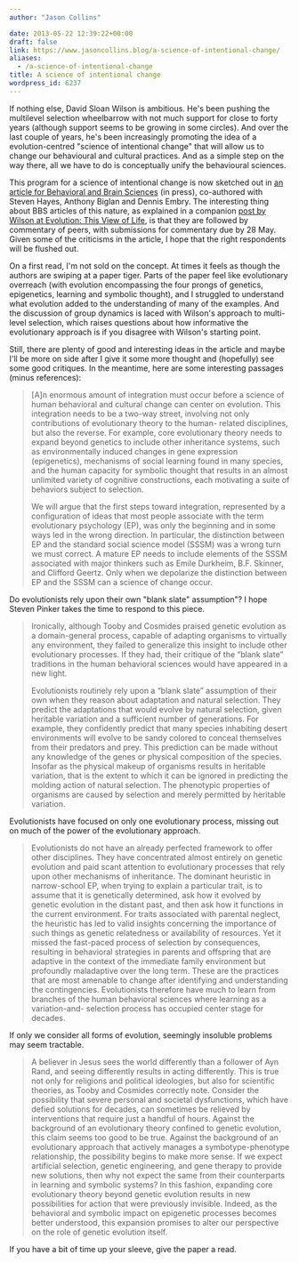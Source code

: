 ```yaml
---
author: "Jason Collins"

date: 2013-05-22 12:39:22+00:00
draft: false
link: https://www.jasoncollins.blog/a-science-of-intentional-change/
aliases:
  - /a-science-of-intentional-change
title: A science of intentional change
wordpress_id: 6237
---
```


If nothing else, David Sloan Wilson is ambitious. He's been pushing the multilevel selection wheelbarrow with not much support for close to forty years (although support seems to be growing in some circles). And over the last couple of years, he's been increasingly promoting the idea of a evolution-centred "science of intentional change" that will allow us to change our behavioural and cultural practices. And as a simple step on the way there, all we have to do is conceptually unify the behavioural sciences.

This program for a science of intentional change is now sketched out in [an article for Behavioral and Brain Sciences](http://journals.cambridge.org/images/fileUpload/documents/Wilson_BBS-D-11-00562_preprint.pdf) (in press), co-authored with Steven Hayes, Anthony Biglan and Dennis Embry. The interesting thing about BBS articles of this nature, as explained in a companion [post by Wilson at Evolution: This View of Life](http://www.thisviewoflife.com/index.php/magazine/articles/evolving-the-future), is that they are followed by commentary of peers, with submissions for commentary due by 28 May. Given some of the criticisms in the article, I hope that the right respondents will be flushed out.

On a first read, I'm not sold on the concept. At times it feels as though the authors are swiping at a paper tiger. Parts of the paper feel like evolutionary overreach (with evolution encompassing the four prongs of genetics, epigenetics, learning and symbolic thought), and I struggled to understand what evolution added to the understanding of many of the examples. And the discussion of group dynamics is laced with Wilson's approach to multi-level selection, which raises questions about how informative the evolutionary approach is if you disagree with Wilson's starting point.

Still, there are plenty of good and interesting ideas in the article and maybe I'll be more on side after I give it some more thought and (hopefully) see some good critiques. In the meantime, here are some interesting passages (minus references):


<blockquote>[A]n enormous amount of integration must occur before a science of human behavioral and cultural change can center on evolution. This integration needs to be a two-way street, involving not only contributions of evolutionary theory to the human- related disciplines, but also the reverse. For example, core evolutionary theory needs to expand beyond genetics to include other inheritance systems, such as environmentally induced changes in gene expression (epigenetics), mechanisms of social learning found in many species, and the human capacity for symbolic thought that results in an almost unlimited variety of cognitive constructions, each motivating a suite of behaviors subject to selection.

We will argue that the first steps toward integration, represented by a configuration of ideas that most people associate with the term evolutionary psychology (EP), was only the beginning and in some ways led in the wrong direction. In particular, the distinction between EP and the standard social science model (SSSM) was a wrong turn we must correct. A mature EP needs to include elements of the SSSM associated with major thinkers such as Emile Durkheim, B.F. Skinner, and Clifford Geertz. Only when we depolarize the distinction between EP and the SSSM can a science of change occur.</blockquote>


Do evolutionists rely upon their own "blank slate" assumption"? I hope Steven Pinker takes the time to respond to this piece.


<blockquote>Ironically, although Tooby and Cosmides praised genetic evolution as a domain-general process, capable of adapting organisms to virtually any environment, they failed to generalize this insight to include other evolutionary processes. If they had, their critique of the “blank slate” traditions in the human behavioral sciences would have appeared in a new light.

Evolutionists routinely rely upon a “blank slate” assumption of their own when they reason about adaptation and natural selection. They predict the adaptations that would evolve by natural selection, given heritable variation and a sufficient number of generations. For example, they confidently predict that many species inhabiting desert environments will evolve to be sandy colored to conceal themselves from their predators and prey. This prediction can be made without any knowledge of the genes or physical composition of the species. Insofar as the physical makeup of organisms results in heritable variation, that is the extent to which it can be ignored in predicting the molding action of natural selection. The phenotypic properties of organisms are caused by selection and merely permitted by heritable variation.</blockquote>


Evolutionists have focused on only one evolutionary process, missing out on much of the power of the evolutionary approach.


<blockquote>Evolutionists do not have an already perfected framework to offer other disciplines. They have concentrated almost entirely on genetic evolution and paid scant attention to evolutionary processes that rely upon other mechanisms of inheritance. The dominant heuristic in narrow-school EP, when trying to explain a particular trait, is to assume that it is genetically determined, ask how it evolved by genetic evolution in the distant past, and then ask how it functions in the current environment. For traits associated with parental neglect, the heuristic has led to valid insights concerning the importance of such things as genetic relatedness or availability of resources. Yet it missed the fast-paced process of selection by consequences, resulting in behavioral strategies in parents and offspring that are adaptive in the context of the immediate family environment but profoundly maladaptive over the long term. These are the practices that are most amenable to change after identifying and understanding the contingencies. Evolutionists therefore have much to learn from branches of the human behavioral sciences where learning as a variation-and- selection process has occupied center stage for decades.</blockquote>


If only we consider all forms of evolution, seemingly insoluble problems may seem tractable.


<blockquote>A believer in Jesus sees the world differently than a follower of Ayn Rand, and seeing differently results in acting differently. This is true not only for religions and political ideologies, but also for scientific theories, as Tooby and Cosmides correctly note. Consider the possibility that severe personal and societal dysfunctions, which have defied solutions for decades, can sometimes be relieved by interventions that require just a handful of hours. Against the background of an evolutionary theory confined to genetic evolution, this claim seems too good to be true. Against the background of an evolutionary approach that actively manages a symbotype-phenotype relationship, the possibility begins to make more sense. If we expect artificial selection, genetic engineering, and gene therapy to provide new solutions, then why not expect the same from their counterparts in learning and symbolic systems? In this fashion, expanding core evolutionary theory beyond genetic evolution results in new possibilities for action that were previously invisible. Indeed, as the behavioral and symbolic impact on epigenetic processes becomes better understood, this expansion promises to alter our perspective on the role of genetic evolution itself.</blockquote>


If you have a bit of time up your sleeve, give the paper a read.
